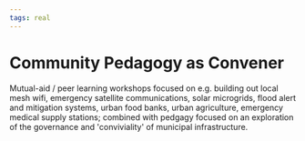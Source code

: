 ```yaml
---
tags: real
---
```


# Community Pedagogy as Convener 

Mutual-aid / peer learning workshops focused on e.g. building out local mesh wifi, emergency satellite communications, solar microgrids, flood alert and mitigation systems, urban food banks, urban agriculture, emergency medical supply stations; combined with pedgagy focused on an exploration of the governance and 'conviviality' of municipal infrastructure.
